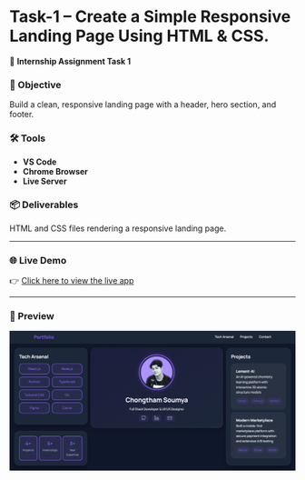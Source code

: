 # Task-1 – Create a Simple Responsive Landing Page Using HTML & CSS.

🚀 **Internship Assignment Task 1**

### 🎯 Objective
 Build a clean, responsive landing page with a header, hero section, and footer.

### 🛠️ Tools 
- **VS Code**
- **Chrome Browser**
- **Live Server**

### 📦 Deliverables
HTML and CSS files rendering a responsive landing page.

---

### 🌐 Live Demo  
👉 [Click here to view the live app](https://task-1-soumya.vercel.app)

---

### 📸 Preview

![Task 2 Preview](https://github.com/k3sk/Task-1/blob/29973465edca855d0149fd86c682770c0bd56a5f/content/Thumbnail%20Task%201.png)
